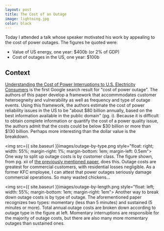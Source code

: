 ```yaml
---
layout: post
title: The Cost of an Outage
image: lightning.jpg
color: black
---
```


Today I attended a talk whose speaker motivated his work by appealing to the cost of power outages. The figures he quoted were:

* Value of US energy, one year: \$400b (or 2% of GDP)
* Cost of outages in the US, one year: \$100b

## Context

[Understanding the Cost of Power Interruptions to U.S. Electricity Consumers][1] is the first Google search result for "cost of power outage". The authors of this paper develop a framework that accommmodates customer heteroegneity and vulnerability as well as frequency and type of outage events. Using this framework, the authors estimate the cost of power reliability issues in the US to be "about \$80 billion annually, based on the best information available in the public domain" (pg. i). Because it is difficult to obtain complete information or quantify the cost of a power quality issue, the authors admit that the costs could be below \$30 billion or more than \$130 billion. Perhaps more interesting than the dollar value is the breakdown.

<img src={{ site.baseurl }}images/outage-by-type.png style="float: right; width: 55%; margin-right: 1%; margin-bottom: 1em; margin-left: 0.5em">
One way to split up outage costs is by customer class. The figure shown, from pg. xii of [the previously mentioned paper][1], does this. Outage costs are greatest for commercial customers, with residential losses negligible. As a former KFC employee, I can attest that power outages seriously damage commercial operations. So many wasted chickens...

<img src={{ site.baseurl }}images/outage-by-length.png style="float: left; width: 55%; margin-bottom: 1em; margin-right: 1em">
Another way to break down outage costs is by type of outage. The aforementioned paper recognizes two types: momentary (less than 5 minutes) and sustained (5 minutes or more). Total annual outage costs are broken down according to outage type in the figure at left. Momentary interruptions are responsible for the majority of outage costs, but there are also many more momentary outages than sustained ones.

[1]: http://certs.lbl.gov/pdf/55718.pdf

